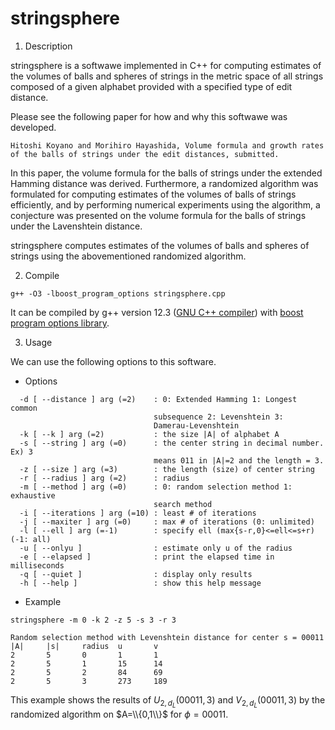 # stringsphere

1. Description

stringsphere is a softwawe implemented in C++ for computing estimates of the volumes of balls and spheres of strings in the metric space of all strings composed of a given alphabet provided with a specified type of edit distance.

Please see the following paper for how and why this softwawe was developed.

```
Hitoshi Koyano and Morihiro Hayashida, Volume formula and growth rates of the balls of strings under the edit distances, submitted.
```

In this paper, the volume formula for the balls of strings under the extended Hamming distance was derived. 
Furthermore, a randomized algorithm was formulated for computing estimates of the volumes of balls of strings efficiently, and by performing numerical experiments using the algorithm, a conjecture was presented on the volume formula for the balls of strings under the Lavenshtein distance.

stringsphere computes estimates of the volumes of balls and spheres of strings using the abovementioned randomized algorithm.

2. Compile

```
g++ -O3 -lboost_program_options stringsphere.cpp
```

It can be compiled by g++ version 12.3 ([GNU C++ compiler](https://gcc.gnu.org)) with [boost program options library](https://www.boost.org).

3. Usage

We can use the following options to this software.

 - Options

```
  -d [ --distance ] arg (=2)    : 0: Extended Hamming 1: Longest common
                                subsequence 2: Levenshtein 3:
                                Damerau-Levenshtein
  -k [ --k ] arg (=2)           : the size |A| of alphabet A
  -s [ --string ] arg (=0)      : the center string in decimal number. Ex) 3
                                means 011 in |A|=2 and the length = 3.
  -z [ --size ] arg (=3)        : the length (size) of center string
  -r [ --radius ] arg (=2)      : radius
  -m [ --method ] arg (=0)      : 0: random selection method 1: exhaustive
                                search method
  -i [ --iterations ] arg (=10) : least # of iterations
  -j [ --maxiter ] arg (=0)     : max # of iterations (0: unlimited)
  -l [ --ell ] arg (=-1)        : specify ell (max{s-r,0}<=ell<=s+r) (-1: all)
  -u [ --onlyu ]                : estimate only u of the radius
  -e [ --elapsed ]              : print the elapsed time in milliseconds
  -q [ --quiet ]                : display only results
  -h [ --help ]                 : show this help message
```

 - Example

```
stringsphere -m 0 -k 2 -z 5 -s 3 -r 3

Random selection method with Levenshtein distance for center s = 00011
|A|     |s|     radius  u       v
2       5       0       1       1
2       5       1       15      14
2       5       2       84      69
2       5       3       273     189
```

This example shows the results of $U_{2,d_L}(00011,3)$ and $V_{2,d_L}(00011,3)$ by the randomized algorithm on $A=\\{0,1\\}$ for $\phi=00011$. 

